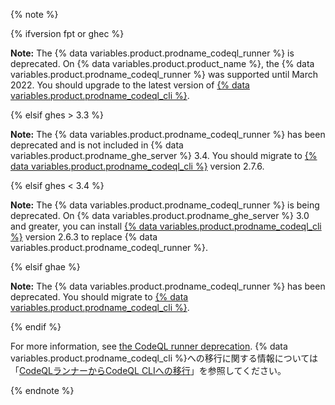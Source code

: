{% note %}

{% ifversion fpt or ghec %}

**Note:** The {% data variables.product.prodname_codeql_runner %} is deprecated. On {% data variables.product.product_name %}, the {% data variables.product.prodname_codeql_runner %} was supported until March 2022. You should upgrade to the latest version of [{% data variables.product.prodname_codeql_cli %}](https://github.com/github/codeql-action/releases).

{% elsif ghes > 3.3 %}

**Note:** The {% data variables.product.prodname_codeql_runner %} has been deprecated and is not included in {% data variables.product.prodname_ghe_server %} 3.4. You should migrate to [{% data variables.product.prodname_codeql_cli %}](https://github.com/github/codeql-action/releases) version 2.7.6.

{% elsif ghes < 3.4 %}

**Note:** The {% data variables.product.prodname_codeql_runner %} is being deprecated. On {% data variables.product.prodname_ghe_server %} 3.0 and greater, you can install [{% data variables.product.prodname_codeql_cli %}](https://github.com/github/codeql-action/releases) version 2.6.3 to replace {% data variables.product.prodname_codeql_runner %}.

{% elsif ghae %}

**Note:** The {% data variables.product.prodname_codeql_runner %} has been deprecated. You should migrate to [{% data variables.product.prodname_codeql_cli %}](https://github.com/github/codeql-action/releases).

{% endif %}

For more information, see [the CodeQL runner deprecation](https://github.blog/changelog/2021-09-21-codeql-runner-deprecation/). {% data variables.product.prodname_codeql_cli %}への移行に関する情報については「[CodeQLランナーからCodeQL CLIへの移行](/code-security/code-scanning/using-codeql-code-scanning-with-your-existing-ci-system/migrating-from-the-codeql-runner-to-codeql-cli)」を参照してください。

{% endnote %}
